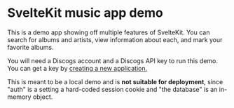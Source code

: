 # SvelteKit music app demo

This is a demo app showing off multiple features of SvelteKit. You can search for albums and artists, view information about each, and mark your favorite albums.

You will need a Discogs account and a Discogs API key to run this demo. You can get a key by [creating a new application.](https://www.discogs.com/settings/developers)

This is meant to be a local demo and is **not suitable for deployment**, since "auth" is a setting a hard-coded session cookie and "the database" is an in-memory object.
